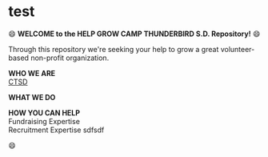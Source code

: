 # test

 :smile: **WELCOME to the HELP GROW CAMP THUNDERBIRD S.D. Repository!**  :smile:  

Through this repository we're seeking your help to grow a great volunteer-based non-profit organization.

**WHO WE ARE**   
[CTSD](https://campthunderbirdsd.org/)




**WHAT WE DO**

**HOW YOU CAN HELP**  
Fundraising Expertise  
Recruitment Expertise
sdfsdf


:smile:
